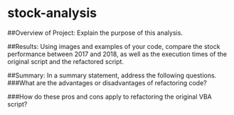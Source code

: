 # stock-analysis
##Overview of Project: Explain the purpose of this analysis.

##Results: Using images and examples of your code, compare the stock performance between 2017 and 2018, as well as the execution times of the original script and the refactored script.

##Summary: In a summary statement, address the following questions.
###What are the advantages or disadvantages of refactoring code?

###How do these pros and cons apply to refactoring the original VBA script?
